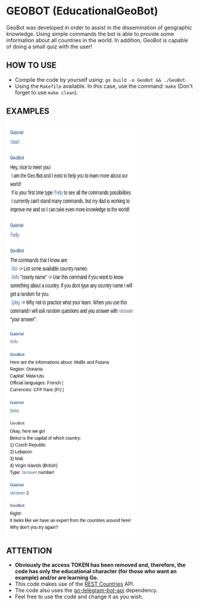 # GEOBOT (EducationalGeoBot)

GeoBot was developed in order to assist in the dissemination of geographic knowledge. Using simple commands the bot is able to provide some information about all countries in the world. In addition, GeoBot is capable of doing a small quiz with the user!

## HOW TO USE

* Compile the code by yourself using: `go build -o GeoBot && ./GeoBot`.
* Using the `Makefile` available. In this case, use the command: `make` (Don't forget to use `make clean`).

## EXAMPLES

<p aling="left">
    <img src="src/images_example/start_help_commands.png" height="550" width="350" title="hover text"></img> 
    <img src="src/images_example/info_quiz_commands.png" height="550" width="350" title="hover text"></img>
</p>

## ATTENTION

* **Obviously the access TOKEN has been removed and, therefore, the code has only the educational character (for those who want an example) and/or are learning Go.**
* This code makes use of the [REST Countries](https://restcountries.eu/) API.
* The code also uses the [go-telegram-bot-api](https://github.com/go-telegram-bot-api/telegram-bot-api) dependency.
* Feel free to use the code and change it as you wish.